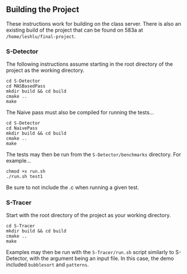## Building the Project

These instructions work for building on the class server. There is also an existing build of the project that can be found on 583a at `/home/leshlu/final-project`. 

### S-Detector 
The following instructions assume starting in the root directory of the project as the working directory.

```
cd S-Detector
cd MASBasedPass
mkdir build && cd build
cmake ..
make
```

The Naive pass must also be compiled for running the tests...
```
cd S-Detector
cd NaivePass
mkdir build && cd build
cmake ..
make
```

The tests may then be run from the `S-Detector/benchmarks` directory. For example... 

```
chmod +x run.sh
./run.sh test1
```

Be sure to not include the .c when running a given test. 

### S-Tracer
Start with the root directory of the project as your working directory.

```
cd S-Tracer
mkdir build && cd build
cmake ..
make
```

Examples may then be run with the `S-Tracer/run.sh` script similarly to S-Detector, with the argument being an input file. In this case, the demo included `bubblesort` and `patterns`. 
